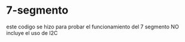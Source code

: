 # 7-segmento

este codigo se hizo para probar el funcionamiento del 7 segmento
NO incluye el uso de I2C
